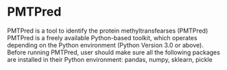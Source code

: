 # PMTPred
PMTPred is a tool to identify the protein methyltransfearses (PMTPred)
PMTPred is a freely available Python-based toolkit, which operates depending on the Python environment (Python Version 3.0 or above). Before running PMTPred, user should make sure all the following packages are installed in their Python environment: pandas, numpy, sklearn, pickle 
